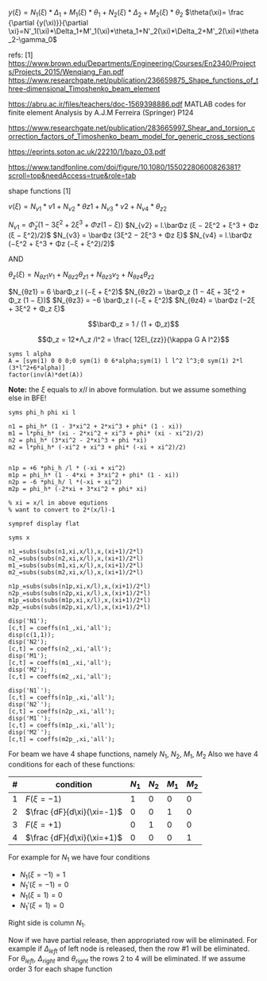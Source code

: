 ﻿

$y(\xi)=N_1(\xi)*\Delta_1+M_1(\xi)*\theta_1+N_2(\xi)*\Delta_2+M_2(\xi)*\theta_2$
$\theta(\xi)= \frac {\partial {y(\xi)}}{\partial \xi}=N'_1(\xi)*\Delta_1+M'_1(\xi)*\theta_1+N'_2(\xi)*\Delta_2+M'_2(\xi)*\theta_2-\gamma_0$

refs:
[1] https://www.brown.edu/Departments/Engineering/Courses/En2340/Projects/Projects_2015/Wenqiang_Fan.pdf
https://www.researchgate.net/publication/236659875_Shape_functions_of_three-dimensional_Timoshenko_beam_element

https://abru.ac.ir/files/teachers/doc-1569398886.pdf
MATLAB codes for finite element Analysis by A.J.M Ferreira (Springer) P124


https://www.researchgate.net/publication/283665997_Shear_and_torsion_correction_factors_of_Timoshenko_beam_model_for_generic_cross_sections

https://eprints.soton.ac.uk/22210/1/bazo_03.pdf

https://www.tandfonline.com/doi/figure/10.1080/15502280600826381?scroll=top&needAccess=true&role=tab

shape functions [1]

$v(\xi) = N_{v1}* v1 + N_{v2}* θz1 + N_{v3}* v2 + N_{v4}* θ_{z2}$

$N_{v1} = \bar\Phi_z (1 − 3ξ^2 + 2ξ^3 + Φz (1 − ξ))$
$N_{v2} = l.\barΦz (ξ − 2ξ^2 + ξ^3 + Φz (ξ − ξ^2)/2)$
$N_{v3} = \barΦz (3ξ^2 − 2ξ^3 + Φz ξ)$
$N_{v4} = l.\barΦz (−ξ^2 + ξ^3 + Φz (−ξ + ξ^2)/2)$

AND

$θ_z (ξ) = N_{θz1} v_1 + N_{θz2} θ_{z1} + N_{θz3} v_2 + N_{θz4} θ_{z2}$

$N_{θz1} = 6 \barΦ_z l (−ξ + ξ^2)$
$N_{θz2} = \barΦ_z (1 − 4ξ + 3ξ^2 + Φ_z (1 − ξ))$
$N_{θz3} = −6 \barΦ_z l (−ξ + ξ^2)$
$N_{θz4} = \barΦz (−2ξ + 3ξ^2 + Φ_z ξ)$


$$\barΦ_z = 1 / (1 + Φ_z)$$

$$Φ_z = 12*Λ_z /l^2 = \frac{ 12EI_{zz}}{\kappa G A l^2}$$

```
syms l alpha
A = [sym(1) 0 0 0;0 sym(1) 0 6*alpha;sym(1) l l^2 l^3;0 sym(1) 2*l (3*l^2+6*alpha)]
factor(inv(A)*det(A))
```

**Note:** the $\xi$ equals to $x/l$ in above formulation. but we assume something else in BFE!


```
syms phi_h phi xi l

n1 = phi_h* (1 - 3*xi^2 + 2*xi^3 + phi* (1 - xi))
m1 = l*phi_h* (xi - 2*xi^2 + xi^3 + phi* (xi - xi^2)/2)
n2 = phi_h* (3*xi^2 - 2*xi^3 + phi *xi)
m2 = l*phi_h* (-xi^2 + xi^3 + phi* (-xi + xi^2)/2)


n1p = +6 *phi_h /l * (-xi + xi^2)
m1p = phi_h* (1 - 4*xi + 3*xi^2 + phi* (1 - xi))
n2p = -6 *phi_h/ l *(-xi + xi^2)
m2p = phi_h* (-2*xi + 3*xi^2 + phi* xi)

% xi = x/l in above equtions
% want to convert to 2*(x/l)-1

sympref display flat

syms x

n1_=subs(subs(n1,xi,x/l),x,(xi+1)/2*l)
n2_=subs(subs(n2,xi,x/l),x,(xi+1)/2*l)
m1_=subs(subs(m1,xi,x/l),x,(xi+1)/2*l)
m2_=subs(subs(m2,xi,x/l),x,(xi+1)/2*l)

n1p_=subs(subs(n1p,xi,x/l),x,(xi+1)/2*l)
n2p_=subs(subs(n2p,xi,x/l),x,(xi+1)/2*l)
m1p_=subs(subs(m1p,xi,x/l),x,(xi+1)/2*l)
m2p_=subs(subs(m2p,xi,x/l),x,(xi+1)/2*l)

disp('N1');
[c,t] = coeffs(n1_,xi,'all');
disp(c(1,1));
disp('N2');
[c,t] = coeffs(n2_,xi,'all');
disp('M1');
[c,t] = coeffs(m1_,xi,'all');
disp('M2');
[c,t] = coeffs(m2_,xi,'all');

disp('N1`');
[c,t] = coeffs(n1p_,xi,'all');
disp('N2`');
[c,t] = coeffs(n2p_,xi,'all');
disp('M1`');
[c,t] = coeffs(m1p_,xi,'all');
disp('M2`');
[c,t] = coeffs(m2p_,xi,'all');
```






For beam we have 4 shape functions, namely $N_1$, $N_2$, $M_1$, $M_2$
Also we have 4 conditions for each of these functions:

|#|condition| $N_1$ |$N_2$  |$M_1$ |$M_2$|
|-|--|--|--|--|--|
|1|$F(\xi=-1)$|1  |0  |0 |0
|2|$\frac {dF}{d\xi}(\xi=-1)$|0  |0  |1|0
|3|$F(\xi=+1)$| 0 | 1 |0 | 0
|4|$\frac {dF}{d\xi}(\xi=+1)$| 0 | 0 | 0|1

For example for $N_1$ we have four conditions

- $N_1(\xi=-1)=1$
- $N_1'(\xi=-1)=0$
- $N_1(\xi=1)=0$
- $N_1'(\xi=1)=0$

Right side is column $N_1$.

Now if we have partial release, then appropriated row will be eliminated.
For example if $\Delta_{left}$ of left node is released, then the row #1 will be eliminated.
For $\theta_{left}$, $\Delta_{right}$ and $\theta_{right}$ the rows 2 to 4 will be eliminated.
If we assume order 3 for each shape function